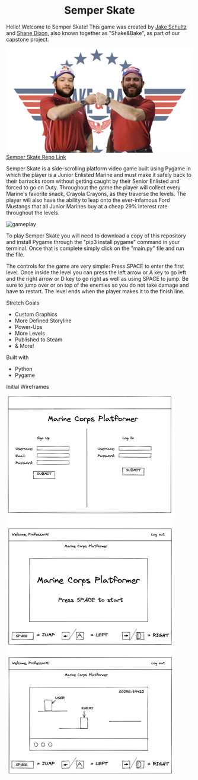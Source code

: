 <h1 align="center">Semper Skate</h1>
<p>Hello! Welcome to Semper Skate! This game was created by <a href="https://github.com/jakeschultz89">Jake Schultz</a> and <a href="https://github.com/shanedixon13">Shane Dixon</a>, also known together as "Shake&Bake", as part of our capstone project.</p>
<img src="graphics/shakenbake.png" alt="shake&bake">
<a href="https://github.com/jakeschultz89/python-game.git">Semper Skate Repo Link</a>
<p>Semper Skate is a side-scrolling platform video game built using Pygame in which the player is a Junior Enlisted Marine and must make it safely back to their barracks room without getting caught by their Senior Enlisted and forced to go on Duty. Throughout the game the player will collect every Marine's favorite snack, Crayola Crayons, as they traverse the levels. The player will also have the ability to leap onto the ever-infamous Ford Mustangs that all Junior Marines buy at a cheap 29% interest rate throughout the levels.</p>
<img src="graphics/gameplay.gif" alt="gameplay">
<p>To play Semper Skate you will need to download a copy of this repository and install Pygame through the "pip3 install pygame" command in your terminal. Once that is complete simply click on the "main.py" file and run the file.</p>
<p>The controls for the game are very simple: Press SPACE to enter the first level. Once inside the level you can press the left arrow or A key to go left and the right arrow or D key to go right as well as using SPACE to jump. Be sure to jump over or on top of the enemies so you do not take damage and have to restart. The level ends when the player makes it to the finish line.</p>
<p>Stretch Goals</p>
<ul>
<li>Custom Graphics</li>
<li>More Defined Storyline</li>
<li>Power-Ups</li>
<li>More Levels</li>
<li>Published to Steam</li>
<li>& More!</li>
</ul>
<p>Built with</p>
<ul>
<li>Python</li>
<li>Pygame</li>
</ul>
<p>Initial Wireframes</p>
<img src="graphics/wireframes.png" alt="wireframes">
